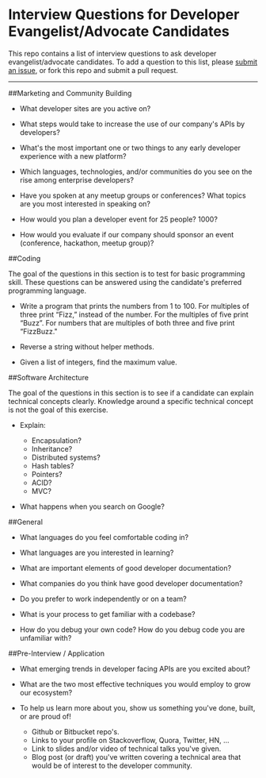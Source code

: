 Interview Questions for Developer Evangelist/Advocate Candidates
========================================

This repo contains a list of interview questions to ask developer evangelist/advocate candidates. To add a question to this list, please [submit an issue](https://github.com/MurtzaM/Developer-Evangelist-Interview-Questions/issues), or fork this repo and submit a pull request. 


---

##Marketing and Community Building

- What developer sites are you active on?

- What steps would take to increase the use of our company's APIs by developers?

- What's the most important one or two things to any early developer experience with a new platform? 

- Which languages, technologies, and/or communities do you see on the rise among enterprise developers?  

- Have you spoken at any meetup groups or conferences? What topics are you most interested in speaking on?

- How would you plan a developer event for 25 people? 1000?

- How would you evaluate if our company should sponsor an event (conference, hackathon, meetup group)?

##Coding

The goal of the questions in this section is to test for basic programming skill. These questions can be answered using the candidate's preferred programming language.

- Write a program that prints the numbers from 1 to 100. For multiples of three print “Fizz,” instead of the number. For the multiples of five print “Buzz”. For numbers that are multiples of both three and five print “FizzBuzz."

- Reverse a string without helper methods.

- Given a list of integers, find the maximum value.

##Software Architecture 

The goal of the questions in this section is to see if a candidate can explain technical concepts clearly. Knowledge around a specific technical concept is not the goal of this exercise. 

- Explain: 
  - Encapsulation?
  - Inheritance?
  - Distributed systems?
  - Hash tables?
  - Pointers?
  - ACID?
  - MVC?

- What happens when you search on Google?

##General

- What languages do you feel comfortable coding in?

- What languages are you interested in learning? 

- What are important elements of good developer documentation? 

- What companies do you think have good developer documentation?

- Do you prefer to work independently or on a team?

- What is your process to get familiar with a codebase?

- How do you debug your own code? How do you debug code you are unfamiliar with?

##Pre-Interview / Application

- What emerging trends in developer facing APIs are you excited about?

- What are the two most effective techniques you would employ to grow our ecosystem? 

- To help us learn more about you, show us something you've done, built, or are proud of! 
  - Github or Bitbucket repo's.
  - Links to your profile on Stackoverflow, Quora, Twitter, HN, ...
  - Link to slides and/or video of technical talks you've given.
  - Blog post (or draft) you've written covering a technical area that would be of interest to the developer community.
